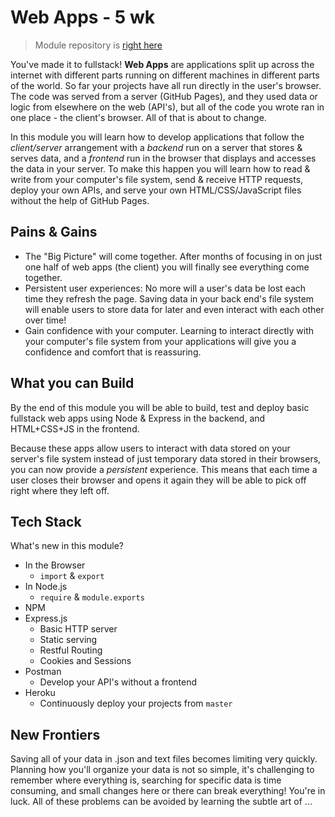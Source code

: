 # Web Apps - 5 wk

> Module repository is [right here](https://github.com/HackYourFutureBelgium/web-apps/)

You've made it to fullstack! **Web Apps** are applications split up across the internet with different parts running on different machines in different parts of the world. So far your projects have all run directly in the user's browser. The code was served from a server \(GitHub Pages\), and they used data or logic from elsewhere on the web \(API's\), but all of the code you wrote ran in one place - the client's browser. All of that is about to change.

In this module you will learn how to develop applications that follow the _client/server_ arrangement with a _backend_ run on a server that stores & serves data, and a _frontend_ run in the browser that displays and accesses the data in your server. To make this happen you will learn how to read & write from your computer's file system, send & receive HTTP requests, deploy your own APIs, and serve your own HTML/CSS/JavaScript files without the help of GitHub Pages.

## Pains & Gains

- The "Big Picture" will come together. After months of focusing in on just one half of web apps \(the client\) you will finally see everything come together.
- Persistent user experiences: No more will a user's data be lost each time they refresh the page. Saving data in your back end's file system will enable users to store data for later and even interact with each other over time!
- Gain confidence with your computer. Learning to interact directly with your computer's file system from your applications will give you a confidence and comfort that is reassuring.

## What you can Build

By the end of this module you will be able to build, test and deploy basic fullstack web apps using Node & Express in the backend, and HTML+CSS+JS in the frontend.

Because these apps allow users to interact with data stored on your server's file system instead of just temporary data stored in their browsers, you can now provide a _persistent_ experience. This means that each time a user closes their browser and opens it again they will be able to pick off right where they left off.

## Tech Stack

What's new in this module?

- In the Browser
  - `import` & `export`
- In Node.js
  - `require` & `module.exports`
- NPM
- Express.js
  - Basic HTTP server
  - Static serving
  - Restful Routing
  - Cookies and Sessions
- Postman
  - Develop your API's without a frontend
- Heroku
  - Continuously deploy your projects from `master`

## New Frontiers

Saving all of your data in .json and text files becomes limiting very quickly. Planning how you'll organize your data is not so simple, it's challenging to remember where everything is, searching for specific data is time consuming, and small changes here or there can break everything! You're in luck. All of these problems can be avoided by learning the subtle art of ...
